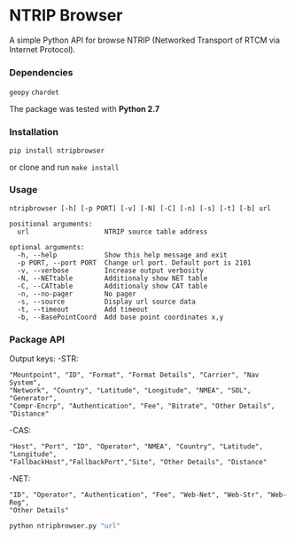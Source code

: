 # NTRIP Browser

A simple Python API for browse NTRIP (Networked Transport of RTCM via Internet Protocol).  

### Dependencies

`geopy`
`chardet`

The package was tested with **Python 2.7**

### Installation

`pip install ntripbrowser`

or clone and run `make install`

### Usage 

```
ntripbrowser [-h] [-p PORT] [-v] [-N] [-C] [-n] [-s] [-t] [-b] url  

positional arguments:  
  url                   NTRIP source table address

optional arguments:  
  -h, --help            Show this help message and exit  
  -p PORT, --port PORT  Change url port. Default port is 2101  
  -v, --verbose         Increase output verbosity  
  -N, --NETtable        Additionaly show NET table  
  -C, --CATtable        Additionaly show CAT table  
  -n, --no-pager        No pager  
  -s, --source          Display url source data  
  -t, --timeout         Add timeout  
  -b, --BasePointCoord  Add base point coordinates x,y
  ```

### Package API

Output keys:
-STR:
  ```
  "Mountpoint", "ID", "Format", "Format Details", "Carrier", "Nav System",
  "Network", "Country", "Latitude", "Longitude", "NMEA", "SOL", "Generator",
  "Compr-Encrp", "Authentication", "Fee", "Bitrate", "Other Details", "Distance"
  ```
-CAS:
  ```
  "Host", "Port", "ID", "Operator", "NMEA", "Country", "Latitude", "Longitude",
  "FallbackHost","FallbackPort","Site", "Other Details", "Distance"
  ```
-NET:
  ```
  "ID", "Operator", "Authentication", "Fee", "Web-Net", "Web-Str", "Web-Reg", 
  "Other Details"
  ```


```python
python ntripbrowser.py "url"
```

